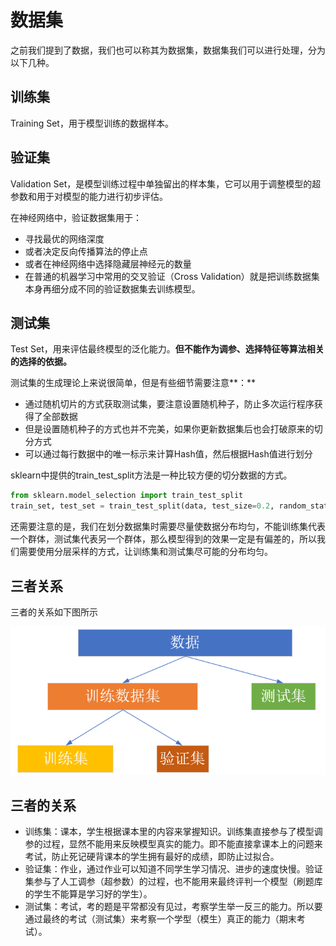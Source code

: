 # 数据集

之前我们提到了数据，我们也可以称其为数据集，数据集我们可以进行处理，分为以下几种。

## 训练集

Training Set，用于模型训练的数据样本。

## 验证集

Validation Set，是模型训练过程中单独留出的样本集，它可以用于调整模型的超参数和用于对模型的能力进行初步评估。

在神经网络中，验证数据集用于：

* 寻找最优的网络深度
* 或者决定反向传播算法的停止点
* 或者在神经网络中选择隐藏层神经元的数量
* 在普通的机器学习中常用的交叉验证（Cross Validation）就是把训练数据集本身再细分成不同的验证数据集去训练模型。

## 测试集

Test Set，用来评估最终模型的泛化能力。**但不能作为调参、选择特征等算法相关的选择的依据。**

测试集的生成理论上来说很简单，但是有些细节需要注意**：**

* 通过随机切片的方式获取测试集，要注意设置随机种子，防止多次运行程序获得了全部数据
* 但是设置随机种子的方式也并不完美，如果你更新数据集后也会打破原来的切分方式
* 可以通过每行数据中的唯一标示来计算Hash值，然后根据Hash值进行划分

sklearn中提供的train\_test\_split方法是一种比较方便的切分数据的方式。

```python
from sklearn.model_selection import train_test_split
train_set, test_set = train_test_split(data, test_size=0.2, random_state=42)
```

还需要注意的是，我们在划分数据集时需要尽量使数据分布均匀，不能训练集代表一个群体，测试集代表另一个群体，那么模型得到的效果一定是有偏差的，所以我们需要使用分层采样的方式，让训练集和测试集尽可能的分布均匀。

## **三者关系**

三者的关系如下图所示

![](../../.gitbook/assets/image%20%285%29.png)

## 三者的关系

* 训练集：课本，学生根据课本里的内容来掌握知识。训练集直接参与了模型调参的过程，显然不能用来反映模型真实的能力。即不能直接拿课本上的问题来考试，防止死记硬背课本的学生拥有最好的成绩，即防止过拟合。
* 验证集：作业，通过作业可以知道不同学生学习情况、进步的速度快慢。验证集参与了人工调参（超参数）的过程，也不能用来最终评判一个模型（刷题库的学生不能算是学习好的学生）。
* 测试集：考试，考的题是平常都没有见过，考察学生举一反三的能力。所以要通过最终的考试（测试集）来考察一个学型（模生）真正的能力（期末考试）。

